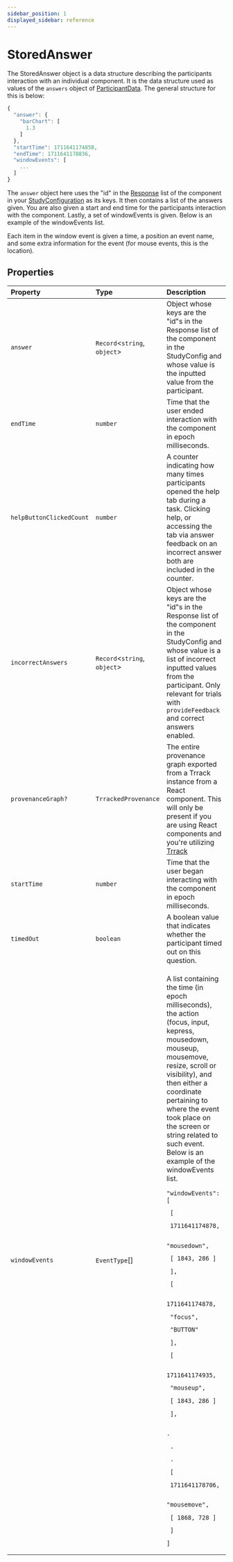 ```yaml
---
sidebar_position: 1
displayed_sidebar: reference
---
```


# StoredAnswer

The StoredAnswer object is a data structure describing the participants interaction with an individual component. It is the data structure used as values of the `answers` object of [ParticipantData](../ParticipantData). The general structure for this is below:

```js
{
  "answer": {
    "barChart": [
      1.3
    ]
  },
  "startTime": 1711641174858,
  "endTime": 1711641178836,
  "windowEvents": [
    ...
  ]
}
```
The `answer` object here uses the "id" in the [Response](../BaseResponse) list of the component in your [StudyConfiguration](../StudyConfig) as its keys. It then contains a list of the answers given. You are also given a start and end time for the participants interaction with the component. Lastly, a set of windowEvents is given. Below is an example of the windowEvents list.

Each item in the window event is given a time, a position an event name, and some extra information for the event (for mouse events, this is the location).

## Properties

| Property | Type | Description |
| :------ | :------ | :------ |
| `answer` | `Record`\<`string`, `object`\> | Object whose keys are the "id"s in the Response list of the component in the StudyConfig and whose value is the inputted value from the participant. |
| `endTime` | `number` | Time that the user ended interaction with the component in epoch milliseconds. |
| `helpButtonClickedCount` | `number` | A counter indicating how many times participants opened the help tab during a task. Clicking help, or accessing the tab via answer feedback on an incorrect answer both are included in the counter. |
| `incorrectAnswers` | `Record`\<`string`, `object`\> | Object whose keys are the "id"s in the Response list of the component in the StudyConfig and whose value is a list of incorrect inputted values from the participant. Only relevant for trials with `provideFeedback` and correct answers enabled. |
| `provenanceGraph?` | `TrrackedProvenance` | The entire provenance graph exported from a Trrack instance from a React component. This will only be present if you are using React components and you're utilizing [Trrack](https://apps.vdl.sci.utah.edu/trrack) |
| `startTime` | `number` | Time that the user began interacting with the component in epoch milliseconds. |
| `timedOut` | `boolean` | A boolean value that indicates whether the participant timed out on this question. |
| `windowEvents` | `EventType`[] | <p>A list containing the time (in epoch milliseconds), the action (focus, input, kepress, mousedown, mouseup, mousemove, resize, scroll or visibility), and then either a coordinate pertaining to where the event took place on the screen or string related to such event. Below is an example of the windowEvents list.</p><code>"windowEvents": [<p>  [</p><p>    1711641174878,</p><p>    "mousedown",</p><p>    [ 1843, 286 ]</p><p>  ],</p><p>  [</p><p>    1711641174878,</p><p>    "focus",</p><p>    "BUTTON"</p><p>  ],</p><p>  [</p><p>    1711641174935,</p><p>    "mouseup",</p><p>    [ 1843, 286 ]</p><p>  ],</p><p>  .</p><p>  .</p><p>  .</p><p>  [</p><p>    1711641178706,</p><p>    "mousemove",</p><p>    [ 1868, 728 ]</p><p>  ]</p><p>]</p></code> |
